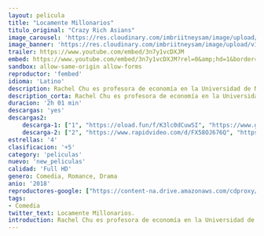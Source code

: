 ```yaml
---
layout: pelicula
title: "Locamente Millonarios"
titulo_original: "Crazy Rich Asians"
image_carousel: 'https://res.cloudinary.com/imbriitneysam/image/upload/v1542046029/millonarios-posteer-min.jpg'
image_banner: 'https://res.cloudinary.com/imbriitneysam/image/upload/v1542046030/millonarios-banner-min.jpg'
trailer: https://www.youtube.com/embed/3n7y1vcDXJM
embed: https://www.youtube.com/embed/3n7y1vcDXJM?rel=0&amp;hd=1&border=0&wmode=opaque&enablejsapi=1&modestbranding=1&controls=1&showinfo=1
sandbox: allow-same-origin allow-forms
reproductor: 'fembed'
idioma: 'Latino'
description: Rachel Chu es profesora de economía en la Universidad de Nueva York, allí conoce a Nick Young -profesor de historia- y se enamoran. Ambos tienen que viajar a la ciudad natal de Nick, Singapur, para asistir a la boda de su mejor amigo. Es allí cuando Rachel descubre que su novio pertenece a una de las familias más ricas de Asia y que todas las solteras de clase alta están increíblemente celosas de ella. La joven tendrá que enfrentarse a todas ellas y demostrar a la familia de su novio que ella también es digna de estar con él.
description_corta: Rachel Chu es profesora de economía en la Universidad de Nueva York, allí conoce a Nick Young -profesor de historia- y se enamoran. Ambos tienen que viajar a la ciudad natal de Nick, Singapur, para asistir a la boda de..
duracion: '2h 01 min'
descargas: 'yes'
descargas2:
    descarga-1: ["1", "https://oload.fun/f/K3lc0dCuwSI", "https://www.google.com/s2/favicons?domain=openload.co","OpenLoad","https://res.cloudinary.com/imbriitneysam/image/upload/v1541473684/mexico.png", "Latino", "Full HD"]
    descarga-2: ["2", "https://www.rapidvideo.com/d/FX58OJ676Q", "https://www.google.com/s2/favicons?domain=www.rapidvideo.com","RapidVideo","https://res.cloudinary.com/imbriitneysam/image/upload/v1541473684/mexico.png", "Latino", "Full HD"]
estrellas: '4'
clasificacion: '+5'
category: 'peliculas'
nuevo: 'new_peliculas'
calidad: 'Full HD'
genero: Comedia, Romance, Drama
anio: '2018'
reproductores-google: ["https://content-na.drive.amazonaws.com/cdproxy/share/eSjVJ5rRTakjSucwOfqpHMWT7sK8T0G1XbKkOHN6ZwL/nodes/dnGZScOVQfO7onjsEazd1A?nonce=5iHMR7XCvDNKWK4qShHlZ8eBHjSNM_eQATNCUC0CnKEwSaAr2b8zV1JQIfjhkdYC"]
tags:
- Comedia
twitter_text: Locamente Millonarios.
introduction: Rachel Chu es profesora de economía en la Universidad de Nueva York, allí conoce a Nick Young -profesor de historia- y se enamoran. Ambos tienen que viajar a la ciudad natal de Nick, Singapur, para asistir a la boda de..
---
```



 







